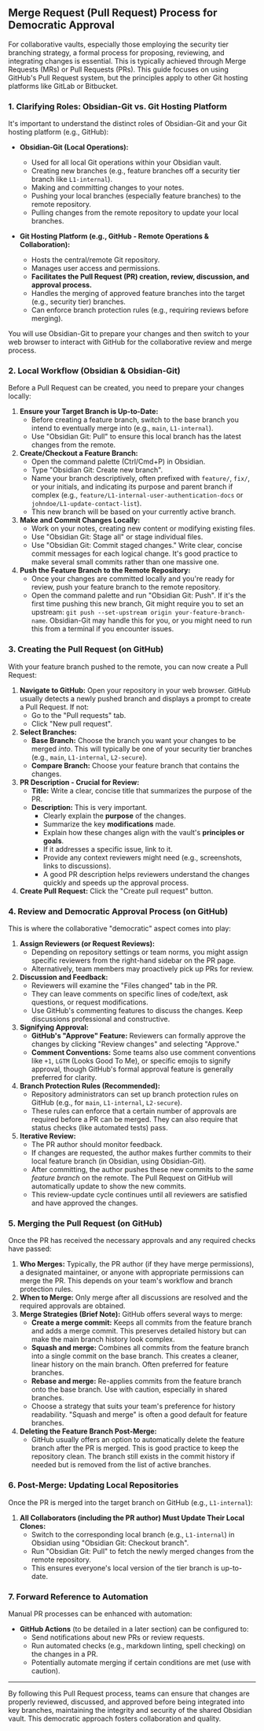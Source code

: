 ## Merge Request (Pull Request) Process for Democratic Approval

For collaborative vaults, especially those employing the security tier branching strategy, a formal process for proposing, reviewing, and integrating changes is essential. This is typically achieved through Merge Requests (MRs) or Pull Requests (PRs). This guide focuses on using GitHub's Pull Request system, but the principles apply to other Git hosting platforms like GitLab or Bitbucket.

### 1. Clarifying Roles: Obsidian-Git vs. Git Hosting Platform

It's important to understand the distinct roles of Obsidian-Git and your Git hosting platform (e.g., GitHub):

*   **Obsidian-Git (Local Operations):**
    *   Used for all local Git operations within your Obsidian vault.
    *   Creating new branches (e.g., feature branches off a security tier branch like `L1-internal`).
    *   Making and committing changes to your notes.
    *   Pushing your local branches (especially feature branches) to the remote repository.
    *   Pulling changes from the remote repository to update your local branches.

*   **Git Hosting Platform (e.g., GitHub - Remote Operations & Collaboration):**
    *   Hosts the central/remote Git repository.
    *   Manages user access and permissions.
    *   **Facilitates the Pull Request (PR) creation, review, discussion, and approval process.**
    *   Handles the merging of approved feature branches into the target (e.g., security tier) branches.
    *   Can enforce branch protection rules (e.g., requiring reviews before merging).

You will use Obsidian-Git to prepare your changes and then switch to your web browser to interact with GitHub for the collaborative review and merge process.

### 2. Local Workflow (Obsidian & Obsidian-Git)

Before a Pull Request can be created, you need to prepare your changes locally:

1.  **Ensure your Target Branch is Up-to-Date:**
    *   Before creating a feature branch, switch to the base branch you intend to eventually merge into (e.g., `main`, `L1-internal`).
    *   Use "Obsidian Git: Pull" to ensure this local branch has the latest changes from the remote.
2.  **Create/Checkout a Feature Branch:**
    *   Open the command palette (Ctrl/Cmd+P) in Obsidian.
    *   Type "Obsidian Git: Create new branch".
    *   Name your branch descriptively, often prefixed with `feature/`, `fix/`, or your initials, and indicating its purpose and parent branch if complex (e.g., `feature/L1-internal-user-authentication-docs` or `johndoe/L1-update-contact-list`).
    *   This new branch will be based on your currently active branch.
3.  **Make and Commit Changes Locally:**
    *   Work on your notes, creating new content or modifying existing files.
    *   Use "Obsidian Git: Stage all" or stage individual files.
    *   Use "Obsidian Git: Commit staged changes." Write clear, concise commit messages for each logical change. It's good practice to make several small commits rather than one massive one.
4.  **Push the Feature Branch to the Remote Repository:**
    *   Once your changes are committed locally and you're ready for review, push your feature branch to the remote repository.
    *   Open the command palette and run "Obsidian Git: Push". If it's the first time pushing this new branch, Git might require you to set an upstream: `git push --set-upstream origin your-feature-branch-name`. Obsidian-Git may handle this for you, or you might need to run this from a terminal if you encounter issues.

### 3. Creating the Pull Request (on GitHub)

With your feature branch pushed to the remote, you can now create a Pull Request:

1.  **Navigate to GitHub:** Open your repository in your web browser. GitHub usually detects a newly pushed branch and displays a prompt to create a Pull Request. If not:
    *   Go to the "Pull requests" tab.
    *   Click "New pull request".
2.  **Select Branches:**
    *   **Base Branch:** Choose the branch you want your changes to be merged *into*. This will typically be one of your security tier branches (e.g., `main`, `L1-internal`, `L2-secure`).
    *   **Compare Branch:** Choose your feature branch that contains the changes.
3.  **PR Description - Crucial for Review:**
    *   **Title:** Write a clear, concise title that summarizes the purpose of the PR.
    *   **Description:** This is very important.
        *   Clearly explain the **purpose** of the changes.
        *   Summarize the key **modifications** made.
        *   Explain how these changes align with the vault's **principles or goals**.
        *   If it addresses a specific issue, link to it.
        *   Provide any context reviewers might need (e.g., screenshots, links to discussions).
        *   A good PR description helps reviewers understand the changes quickly and speeds up the approval process.
4.  **Create Pull Request:** Click the "Create pull request" button.

### 4. Review and Democratic Approval Process (on GitHub)

This is where the collaborative "democratic" aspect comes into play:

1.  **Assign Reviewers (or Request Reviews):**
    *   Depending on repository settings or team norms, you might assign specific reviewers from the right-hand sidebar on the PR page.
    *   Alternatively, team members may proactively pick up PRs for review.
2.  **Discussion and Feedback:**
    *   Reviewers will examine the "Files changed" tab in the PR.
    *   They can leave comments on specific lines of code/text, ask questions, or request modifications.
    *   Use GitHub's commenting features to discuss the changes. Keep discussions professional and constructive.
3.  **Signifying Approval:**
    *   **GitHub's "Approve" Feature:** Reviewers can formally approve the changes by clicking "Review changes" and selecting "Approve."
    *   **Comment Conventions:** Some teams also use comment conventions like `+1`, `LGTM` (Looks Good To Me), or specific emojis to signify approval, though GitHub's formal approval feature is generally preferred for clarity.
4.  **Branch Protection Rules (Recommended):**
    *   Repository administrators can set up branch protection rules on GitHub (e.g., for `main`, `L1-internal`, `L2-secure`).
    *   These rules can enforce that a certain number of approvals are required before a PR can be merged. They can also require that status checks (like automated tests) pass.
5.  **Iterative Review:**
    *   The PR author should monitor feedback.
    *   If changes are requested, the author makes further commits to their local feature branch (in Obsidian, using Obsidian-Git).
    *   After committing, the author pushes these new commits to the *same feature branch* on the remote. The Pull Request on GitHub will automatically update to show the new commits.
    *   This review-update cycle continues until all reviewers are satisfied and have approved the changes.

### 5. Merging the Pull Request (on GitHub)

Once the PR has received the necessary approvals and any required checks have passed:

1.  **Who Merges:** Typically, the PR author (if they have merge permissions), a designated maintainer, or anyone with appropriate permissions can merge the PR. This depends on your team's workflow and branch protection rules.
2.  **When to Merge:** Only merge after all discussions are resolved and the required approvals are obtained.
3.  **Merge Strategies (Brief Note):** GitHub offers several ways to merge:
    *   **Create a merge commit:** Keeps all commits from the feature branch and adds a merge commit. This preserves detailed history but can make the main branch history look complex.
    *   **Squash and merge:** Combines all commits from the feature branch into a single commit on the base branch. This creates a cleaner, linear history on the main branch. Often preferred for feature branches.
    *   **Rebase and merge:** Re-applies commits from the feature branch onto the base branch. Use with caution, especially in shared branches.
    *   Choose a strategy that suits your team's preference for history readability. "Squash and merge" is often a good default for feature branches.
4.  **Deleting the Feature Branch Post-Merge:**
    *   GitHub usually offers an option to automatically delete the feature branch after the PR is merged. This is good practice to keep the repository clean. The branch still exists in the commit history if needed but is removed from the list of active branches.

### 6. Post-Merge: Updating Local Repositories

Once the PR is merged into the target branch on GitHub (e.g., `L1-internal`):

1.  **All Collaborators (including the PR author) Must Update Their Local Clones:**
    *   Switch to the corresponding local branch (e.g., `L1-internal`) in Obsidian using "Obsidian Git: Checkout branch".
    *   Run "Obsidian Git: Pull" to fetch the newly merged changes from the remote repository.
    *   This ensures everyone's local version of the tier branch is up-to-date.

### 7. Forward Reference to Automation

Manual PR processes can be enhanced with automation:

*   **GitHub Actions** (to be detailed in a later section) can be configured to:
    *   Send notifications about new PRs or review requests.
    *   Run automated checks (e.g., markdown linting, spell checking) on the changes in a PR.
    *   Potentially automate merging if certain conditions are met (use with caution).

---

By following this Pull Request process, teams can ensure that changes are properly reviewed, discussed, and approved before being integrated into key branches, maintaining the integrity and security of the shared Obsidian vault. This democratic approach fosters collaboration and quality.
